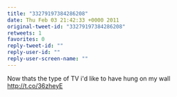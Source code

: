 ```yaml
---
title: "33279197384286208"
date: Thu Feb 03 21:42:33 +0000 2011
original-tweet-id: "33279197384286208"
retweets: 1
favorites: 0
reply-tweet-id: ""
reply-user-id: ""
reply-user-screen-name: ""
---
```

Now thats the type of TV i'd like to have hung on my wall http://t.co/36zheyE
